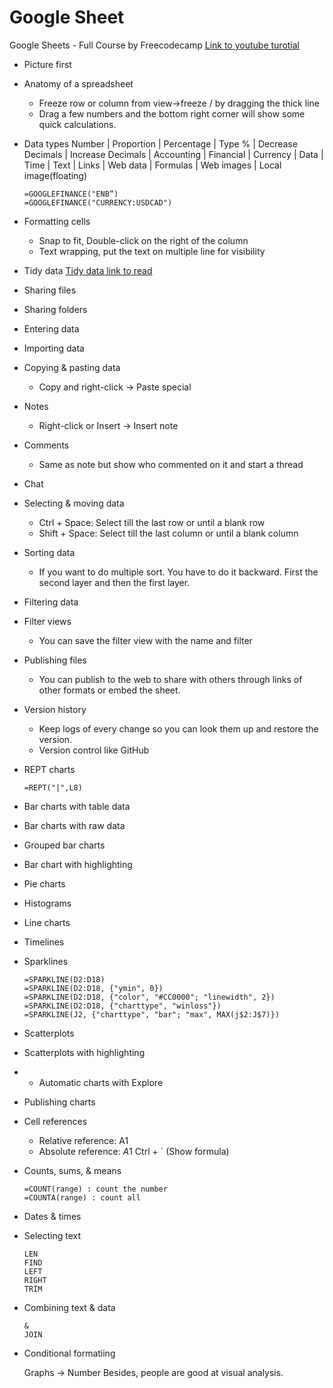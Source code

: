 # Google Sheet
Google Sheets - Full Course by Freecodecamp
[Link to youtube turotial](https://www.youtube.com/watch?v=N2opj8XzYBY&list=WL&index=1&t=39s)

* Picture first
* Anatomy of a spreadsheet
  * Freeze row or column from view->freeze / by dragging the thick line
  * Drag a few numbers and the bottom right corner will show some quick calculations.
* Data types
  Number | Proportion | Percentage | Type % | Decrease Decimals | Increase Decimals | Accounting | Financial | Currency | Data | Time | Text | Links | Web data | Formulas | Web images | Local image(floating)
  ```
  =GOOGLEFINANCE("ENB”)
  =GOOGLEFINANCE("CURRENCY:USDCAD")
  ```
* Formatting cells
  * Snap to fit, Double-click on the right of the column
  * Text wrapping, put the text on multiple line for visibility 
* Tidy data
  [Tidy data link to read](https://cran.r-project.org/web/packages/tidyr/vignettes/tidy-data.html#:~:text=Tidy%20data%20is%20a%20standard,Every%20row%20is%20an%20observation)
* Sharing files
* Sharing folders
* Entering data
* Importing data
* Copying & pasting data
  * Copy and right-click -> Paste special
* Notes
  * Right-click or Insert -> Insert note
* Comments
  * Same as note but show who commented on it and start a thread
* Chat
* Selecting & moving data
  * Ctrl + Space: Select till the last row or until a blank row
  * Shift + Space: Select till the last column or until a blank column
* Sorting data
  * If you want to do multiple sort. You have to do it backward. First the second layer and then the first layer.
* Filtering data
* Filter views
  * You can save the filter view with the name and filter
* Publishing files
  * You can publish to the web to share with others through links of other formats or embed the sheet.
* Version history
  * Keep logs of every change so you can look them up and restore the version.
  * Version control like GitHub
* REPT charts
  ```
  =REPT("|",L8)
  ```
* Bar charts with table data
* Bar charts with raw data
* Grouped bar charts
* Bar chart with highlighting
* Pie charts
* Histograms
* Line charts
* Timelines
* Sparklines
  ```
  =SPARKLINE(D2:D18)
  =SPARKLINE(D2:D18, {"ymin", 0})
  =SPARKLINE(D2:D18, {"color", "#CC0000"; "linewidth", 2})
  =SPARKLINE(D2:D18, {"charttype", "winloss"})
  =SPARKLINE(J2, {"charttype", "bar"; "max", MAX(j$2:J$7)})
  ```
* Scatterplots
* Scatterplots with highlighting
* * Automatic charts with Explore
* Publishing charts
* Cell references
  * Relative reference: A1
  * Absolute reference: $A$1
    Ctrl + `  (Show formula)
* Counts, sums, & means
  ```
  =COUNT(range) : count the number
  =COUNTA(range) : count all
  ```
* Dates & times
* Selecting text
  ```
  LEN
  FIND
  LEFT
  RIGHT
  TRIM
  ```
* Combining text & data
  ```
  &
  JOIN
  ```
* Conditional formatiing


  Graphs -> Number
  Besides, people are good at visual analysis.
